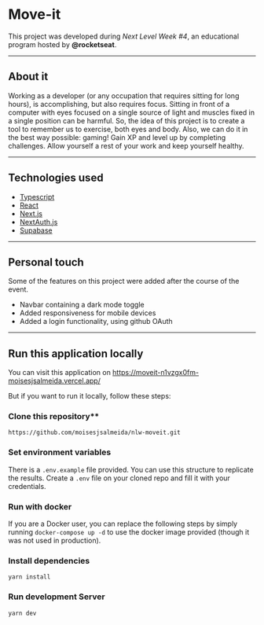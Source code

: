 # Move-it

This project was developed during *Next Level Week #4*, an educational program hosted by **@rocketseat**.

---

## About it

Working as a developer (or any occupation that requires sitting for long hours), is accomplishing, but also requires focus. Sitting in front of a computer with eyes focused on a single source of light and muscles fixed in a single position can be harmful.
So, the idea of this project is to create a tool to remember us to exercise, both eyes and body. Also, we can do it in the best way possible: gaming! 
Gain XP and level up by completing challenges. Allow yourself a rest of your work and keep yourself healthy.

---

## Technologies used

- [Typescript](https://www.typescriptlang.org/) 
- [React](https://reactjs.org/)
- [Next.js](https://nextjs.org/)
- [NextAuth.js](https://next-auth.js.org)
- [Supabase](https://supabase.io)

---

## Personal touch

Some of the features on this project were added after the course of the event.

- Navbar containing a dark mode toggle
- Added responsiveness for mobile devices
- Added a login functionality, using github OAuth

---

## Run this application locally

You can visit this application on https://moveit-n1vzgx0fm-moisesjsalmeida.vercel.app/

But if you want to run it locally, follow these steps:

### Clone this repository**

```https://github.com/moisesjsalmeida/nlw-moveit.git```

### Set environment variables

There is a `.env.example` file provided. You can use this structure to replicate the results. Create a `.env` file on your cloned repo and fill it with your credentials.

### Run with docker

If you are a Docker user, you can replace the following steps by simply running `docker-compose up -d` to use the docker image provided (though it was not used in production).

### Install dependencies

```yarn install```

### Run development Server

```yarn dev```

